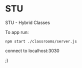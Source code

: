 # STU

STU - Hybrid Classes

To app run:

    npm start ./classrooms/server.js

connect to localhost:3030

;)
